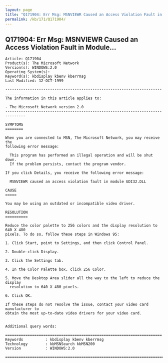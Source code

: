 ```yaml
---
layout: page
title: "Q171904: Err Msg: MSNVIEWR Caused an Access Violation Fault in Module..."
permalink: /kb/171/Q171904/
---
```


## Q171904: Err Msg: MSNVIEWR Caused an Access Violation Fault in Module...

	Article: Q171904
	Product(s): The Microsoft Network
	Version(s): WINDOWS:2.0
	Operating System(s): 
	Keyword(s): kbdisplay kbenv kberrmsg
	Last Modified: 12-OCT-1999
	
	-------------------------------------------------------------------------------
	The information in this article applies to:
	
	- The Microsoft Network version 2.0 
	-------------------------------------------------------------------------------
	
	SYMPTOMS
	========
	
	When you are connected to MSN, The Microsoft Network, you may receive the
	following error message:
	
	  This program has performed an illegal operation and will be shut down.
	  If the problem persists, contact the program vendor.
	
	If you click Details, you receive the following error message:
	
	  MSNVIEWR caused an access violation fault in module GDI32.DLL
	
	CAUSE
	=====
	
	You may be using an outdated or incompatible video driver.
	
	RESOLUTION
	==========
	
	Reduce the color palette to 256 colors and the display resolution to 640 X 480
	pixels. To do so, follow these steps in Windows 95:
	
	1. Click Start, point to Settings, and then click Control Panel.
	
	2. Double-click Display.
	
	3. Click the Settings tab.
	
	4. In the Color Palette box, click 256 Color.
	
	5. Move the Desktop Area slider all the way to the left to reduce the display
	  resolution to 640 X 480 pixels.
	
	6. Click OK.
	
	If these steps do not resolve the issue, contact your video card manufacturer to
	obtain the most up-to-date video drivers for your video card.
	
	
	Additional query words:
	
	======================================================================
	Keywords          : kbdisplay kbenv kberrmsg 
	Technology        : kbMSNSearch kbMSN200
	Version           : WINDOWS:2.0
	
	=============================================================================
	
